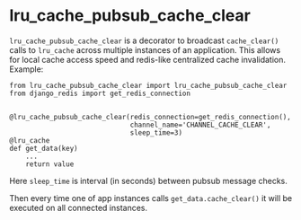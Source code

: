 # lru_cache_pubsub_cache_clear
`lru_cache_pubsub_cache_clear` is a decorator to broadcast `cache_clear()` calls to `lru_cache` across
multiple instances of an application. This allows for local cache access speed and redis-like centralized cache invalidation. Example:

```
from lru_cache_pubsub_cache_clear import lru_cache_pubsub_cache_clear
from django_redis import get_redis_connection


@lru_cache_pubsub_cache_clear(redis_connection=get_redis_connection(),
                              channel_name='CHANNEL_CACHE_CLEAR',
                              sleep_time=3)
@lru_cache
def get_data(key)
    ...
    return value
```
Here `sleep_time` is interval (in seconds) between pubsub message checks.


Then every time one of app instances calls `get_data.cache_clear()` it will be executed on all connected instances.